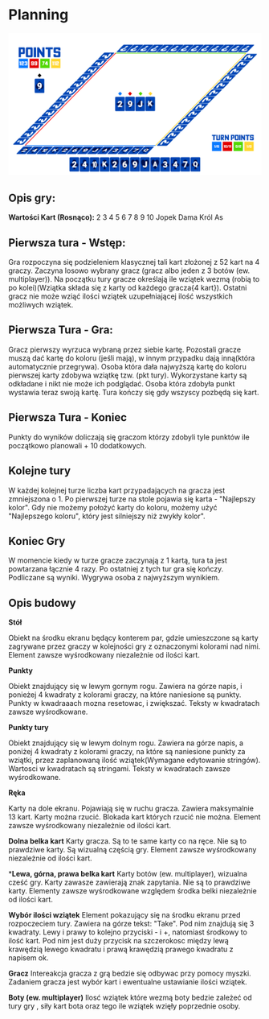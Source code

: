 # Planning
![github-large](Template.png)

## Opis gry:

**Wartości Kart (Rosnąco):**
2 3 4 5 6 7 8 9 10 Jopek Dama Król As

## Pierwsza tura - Wstęp:
Gra rozpoczyna się podzieleniem klasycznej tali kart złożonej z 52 kart na 4 graczy. Zaczyna losowo wybrany gracz (gracz albo jeden z 3 botów (ew. multiplayer)).
Na początku tury gracze określają ile wziątek wezmą (robią to po kolei)(Wziątka składa się z karty od każdego gracza{4 kart}). Ostatni gracz nie może wziąć ilości wziątek uzupełniającej ilość wszystkich możliwych wziątek.

## Pierwsza Tura - Gra:
Gracz pierwszy wyrzuca wybraną przez siebie kartę. Pozostali gracze muszą dać kartę do koloru (jeśli mają), w innym przypadku dają inną(która automatycznie przegrywa). Osoba która dała najwyższą kartę do koloru pierwszej karty zdobywa wziątkę tzw.  (pkt tury).
Wykorzystane karty są odkładane i nikt nie może ich podglądać. Osoba która zdobyła punkt wystawia teraz swoją kartę.
Tura kończy się gdy wszyscy pozbędą się kart.

## Pierwsza Tura - Koniec
Punkty do wyników doliczają się graczom którzy zdobyli tyle punktów ile początkowo planowali + 10 dodatkowych.

## Kolejne tury
W każdej kolejnej turze liczba kart przypadających na gracza jest zmniejszona o 1.
Po pierwszej turze na stole pojawia się karta - "Najlepszy kolor". Gdy nie możemy położyć karty do koloru, możemy użyć "Najlepszego koloru", który jest silniejszy niż zwykły kolor".

## Koniec Gry
W momencie kiedy w turze gracze zaczynają z 1 kartą, tura ta jest powtarzana łącznie 4 razy.
Po ostatniej z tych tur gra się kończy. Podliczane są wyniki. Wygrywa osoba z najwyższym wynikiem.

## Opis budowy
**Stół**

Obiekt na środku ekranu będący konterem par, gdzie umieszczone są karty zagrywane przez graczy w kolejności gry z oznaczonymi kolorami nad nimi. Element zawsze wyśrodkowany niezależnie od ilości kart.

**Punkty**

Obiekt znajdujący się w lewym gornym rogu. Zawiera na górze napis, i ponieżej 4 kwadraty z kolorami graczy, na które naniesione są punkty. Punkty w kwadraaach mozna resetowac, i zwiększać. Teksty w kwadratach zawsze wyśrodkowane.

**Punkty tury**

Obiekt znajdujący się w lewym dolnym rogu. Zawiera na górze napis, a poniżej 4 kwadraty z kolorami graczy, na które są naniesione punkty za wziątki, przez zaplanowaną ilość wziątek(Wymagane edytowanie stringów). Wartosci w kwadratach są stringami. Teksty w kwadratach zawsze wyśrodkowane.

**Ręka**

Karty na dole ekranu. Pojawiają się w ruchu gracza. Zawiera maksymalnie 13 kart. Karty można rzucić. Blokada kart których rzucić nie można. Element zawsze wyśrodkowany niezależnie od ilości kart.

**Dolna belka kart**
 Karty gracza. Są to te same karty co na ręce. Nie są to prawdziwe karty. Są wizualną częścią gry. Element zawsze wyśrodkowany niezależnie od ilości kart.

***Lewa, górna, prawa belka kart**
Karty botów (ew. multiplayer), wizualna cześć gry. Karty zawasze zawierają znak zapytania. Nie są to prawdziwe karty. Elementy zawsze wyśrodkowane względem środka belki niezależnie od ilości kart.

**Wybór ilości wziątek**
Element pokazujący się na środku ekranu przed rozpoczeciem tury. Zawiera na górze tekst: "Take". Pod nim znajdują się 3 kwadraty. Lewy i prawy to kolejno przyciski - i +, natomiast środkowy to ilość kart. Pod nim jest duży przycisk na szczerokosc między lewą krawędzią lewego kwadratu i prawą krawędzią prawego kwadratu z napisem ok.

**Gracz**
Intereakcja gracza z grą bedzie się odbywac przy pomocy myszki. Zadaniem gracza jest wybór kart i ewentualne ustawianie ilości wziątek.

**Boty (ew. multiplayer)**
Ilosć wziątek które wezmą boty bedzie zależeć od tury gry , siły kart bota oraz tego ile wziątek wzięły poprzednie osoby.

